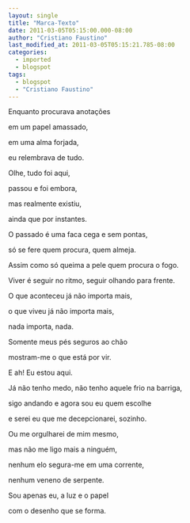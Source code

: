 ```yaml
---
layout: single
title: "Marca-Texto"
date: 2011-03-05T05:15:00.000-08:00
author: "Cristiano Faustino"
last_modified_at: 2011-03-05T05:15:21.785-08:00
categories:
  - imported
  - blogspot
tags:
  - blogspot
  - "Cristiano Faustino"
---
```


Enquanto procurava anotações



em um papel amassado,



em uma alma forjada,



eu relembrava de tudo.



Olhe, tudo foi aqui,



passou e foi embora,



mas realmente existiu,



ainda que por instantes.







O passado é uma faca cega e sem pontas,



só se fere quem procura, quem almeja.



Assim como só queima a pele quem procura o fogo.



Viver é seguir no ritmo, seguir olhando para frente.



O que aconteceu já não importa mais,



o que viveu já não importa mais,



nada importa, nada.



Somente meus pés seguros ao chão



mostram-me o que está por vir.



E ah! Eu estou aqui.



Já não tenho medo, não tenho aquele frio na barriga,



sigo andando e agora sou eu quem escolhe



e serei eu que me decepcionarei, sozinho.



Ou me orgulharei de mim mesmo,



mas não me ligo mais a ninguém,



nenhum elo segura-me em uma corrente,



nenhum veneno de serpente.



Sou apenas eu, a luz e o papel



com o desenho que se forma.